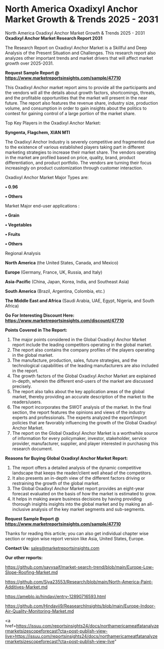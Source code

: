 # North America Oxadixyl Anchor Market Growth & Trends 2025 - 2031
 North America Oxadixyl Anchor Market Growth & Trends 2025 - 2031
<strong>Oxadixyl Anchor Market Research Report 2031</strong>

The Research Report on Oxadixyl Anchor Market is a Skillful and Deep Analysis of the Present Situation and Challenges. This research report also analyzes other important trends and market drivers that will affect market growth over 2025-2031.

<strong>Request Sample Report @ <a href=https://www.marketreportsinsights.com/sample/47710>https://www.marketreportsinsights.com/sample/47710</a></strong>

This Oxadixyl Anchor market report aims to provide all the participants and the vendors will all the details about growth factors, shortcomings, threats, and the profitable opportunities that the market will present in the near future. The report also features the revenue share, industry size, production volume, and consumption in order to gain insights about the politics to contest for gaining control of a large portion of the market share.

Top Key Players in the Oxadixyl Anchor Market:

<strong>Syngenta, Flagchem, XIAN MTI</strong>

The Oxadixyl Anchor Industry is severely competitive and fragmented due to the existence of various established players taking part in different marketing strategies to increase their market share. The vendors operating in the market are profiled based on price, quality, brand, product differentiation, and product portfolio. The vendors are turning their focus increasingly on product customization through customer interaction.

Oxadixyl Anchor Market Major Types are:

<strong>•  0.96

•  Others</strong>

Market Major end-user applications :

<strong>•  Grain

•  Vegetables

•  Fruits

•  Others</strong>

Regional Analysis

</u><strong><b>North America</b></strong> (the United States, Canada, and Mexico)

<strong><b>Europe </b></strong>(Germany, France, UK, Russia, and Italy)

<strong><b>Asia-Pacific</b></strong> (China, Japan, Korea, India, and Southeast Asia)

<strong><b>South America</b></strong> (Brazil, Argentina, Colombia, etc.)

<strong><b>The Middle East and Africa</b></strong> (Saudi Arabia, UAE, Egypt, Nigeria, and South Africa)

<strong>Go For Interesting Discount Here: <a href=https://www.marketreportsinsights.com/discount/47710>https://www.marketreportsinsights.com/discount/47710</a></strong>

<strong>Points Covered in The Report:</strong>
<ol>
  <li>The major points considered in the Global Oxadixyl Anchor Market report include the leading competitors operating in the global market.</li>
  <li>The report also contains the company profiles of the players operating in the global market.</li>
  <li>The manufacture, production, sales, future strategies, and the technological capabilities of the leading manufacturers are also included in the report.</li>
  <li>The growth factors of the Global Oxadixyl Anchor Market are explained in-depth, wherein the different end-users of the market are discussed precisely.</li>
  <li>The report also talks about the key application areas of the global market, thereby providing an accurate description of the market to the readers/users.</li>
  <li>The report incorporates the SWOT analysis of the market. In the final section, the report features the opinions and views of the industry experts and professionals. The experts analyzed the export/import policies that are favorably influencing the growth of the Global Oxadixyl Anchor Market.</li>
  <li>The report on the Global Oxadixyl Anchor Market is a worthwhile source of information for every policymaker, investor, stakeholder, service provider, manufacturer, supplier, and player interested in purchasing this research document.</li>
</ol>
<strong>Reasons for Buying Global Oxadixyl Anchor Market Report:</strong>

<ol>
  <li>The report offers a detailed analysis of the dynamic competitive landscape that keeps the reader/client well ahead of the competitors.</li>
  <li>It also presents an in-depth view of the different factors driving or restraining the growth of the global market.</li>
  <li>The Global Oxadixyl Anchor Market report provides an eight-year forecast evaluated on the basis of how the market is estimated to grow.</li>
  <li>It helps in making aware business decisions by having providing thorough insights insights into the global market and by making an all-inclusive analysis of the key market segments and sub-segments.</li>
</ol>
<strong>Request Sample Report @ <a href=https://www.marketreportsinsights.com/sample/47710>https://www.marketreportsinsights.com/sample/47710</a></strong>


Thanks for reading this article; you can also get individual chapter wise section or region wise report version like Asia, United States, Europe.

<strong>Contact Us:</strong>
sales@marketreportsinsights.com

<strong>Our other reports:</strong>

<a href=https://github.com/sayysaif/market-search-trend/blob/main/Europe-Low-Slope-Roofing-Market.md>https://github.com/sayysaif/market-search-trend/blob/main/Europe-Low-Slope-Roofing-Market.md</a>

<a href=https://github.com/Siya23553/Research/blob/main/North-America-Paint-Additives-Market.md>https://github.com/Siya23553/Research/blob/main/North-America-Paint-Additives-Market.md</a>

<a href=https://ameblo.jp/hindavi/entry-12890716593.html>https://ameblo.jp/hindavi/entry-12890716593.html</a>

<a href=https://github.com/Hindavii9/ReasearchInsights/blob/main/Europe-Indoor-Air-Quality-Monitoring-Market.md>https://github.com/Hindavii9/ReasearchInsights/blob/main/Europe-Indoor-Air-Quality-Monitoring-Market.md</a>

<a href=https://issuu.com/reportsinsights24/docs/northamericameatfatanalyzermarketsizescopeforecast?cta=post-publish-view-live>https://issuu.com/reportsinsights24/docs/northamericameatfatanalyzermarketsizescopeforecast?cta=post-publish-view-live</a>"
